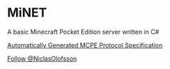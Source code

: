 MiNET
=====

A basic Minecraft Pocket Edition server written in C#

[Automatically Generated MCPE Protocol Specification](/src/MiNET/MiNET.Network/MCPE%20PROTOCOL.md)

<a href="https://twitter.com/NiclasOlofsson" class="twitter-follow-button" data-show-count="false" data-size="large" data-dnt="true">Follow @NiclasOlofsson</a>
<script>!function(d,s,id){var js,fjs=d.getElementsByTagName(s)[0],p=/^http:/.test(d.location)?'http':'https';if(!d.getElementById(id)){js=d.createElement(s);js.id=id;js.src=p+'://platform.twitter.com/widgets.js';fjs.parentNode.insertBefore(js,fjs);}}(document, 'script', 'twitter-wjs');</script>
